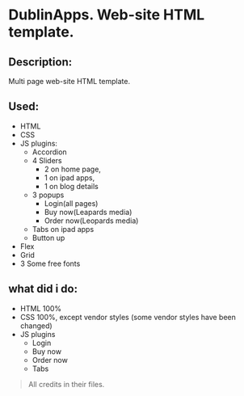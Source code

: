 # DublinApps. Web-site HTML template.
## Description:
Multi page web-site HTML template. 
## Used:
 - HTML
 - CSS
 - JS plugins:
   - Accordion
   - 4 Sliders
     - 2 on home page,
     - 1 on ipad apps,
     - 1 on blog details		
   - 3 popups
     - Login(all pages)
     - Buy now(Leapards media)
     - Order now(Leopards media)
   - Tabs on ipad apps
   - Button up
 - Flex
 - Grid
 - 3 Some free fonts
 ## what did i do:
 - HTML 100%
 - CSS 100%, except vendor styles (some vendor styles have been changed)
 - JS plugins
   - Login
   - Buy now
   - Order now
   - Tabs
 > All credits in their files.
